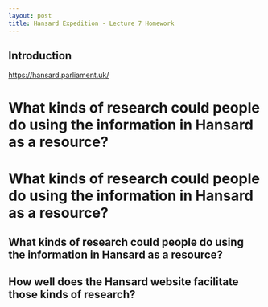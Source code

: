 ```yaml
---
layout: post
title: Hansard Expedition - Lecture 7 Homework
---
```

## Introduction
https://hansard.parliament.uk/
# What kinds of research could people do using the information in Hansard as a resource?
<h1> What kinds of research could people do using the information in Hansard as a resource? </h1>
<h2> What kinds of research could people do using the information in Hansard as a resource? </h2>

## How well does the Hansard website facilitate those kinds of research?
